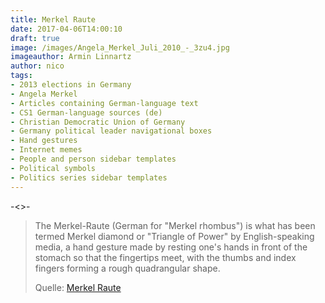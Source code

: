 ```yaml
---
title: Merkel Raute
date: 2017-04-06T14:00:10
draft: true
image: /images/Angela_Merkel_Juli_2010_-_3zu4.jpg
imageauthor: Armin Linnartz
author: nico
tags: 
- 2013 elections in Germany
- Angela Merkel
- Articles containing German-language text
- CS1 German-language sources (de)
- Christian Democratic Union of Germany
- Germany political leader navigational boxes
- Hand gestures
- Internet memes
- People and person sidebar templates
- Political symbols
- Politics series sidebar templates
---
```


-<>-

> The Merkel-Raute (German for "Merkel rhombus") is what has been termed Merkel
> diamond or "Triangle of Power" by English-speaking media, a hand gesture made
> by resting one's hands in front of the stomach so that the fingertips meet,
> with the thumbs and index fingers forming a rough quadrangular shape.
>
> Quelle: [Merkel Raute](https://en.wikipedia.org/wiki/Merkel-Raute)
